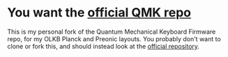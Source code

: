# You want the [official QMK repo](https://github.com/qmk/qmk_firmware)

This is my personal fork of the Quantum Mechanical Keyboard Firmware repo, for my OLKB Planck and Preonic layouts. You probably don't want to clone or fork this, and should instead look at the [official repository](https://github.com/qmk/qmk_firmware).
